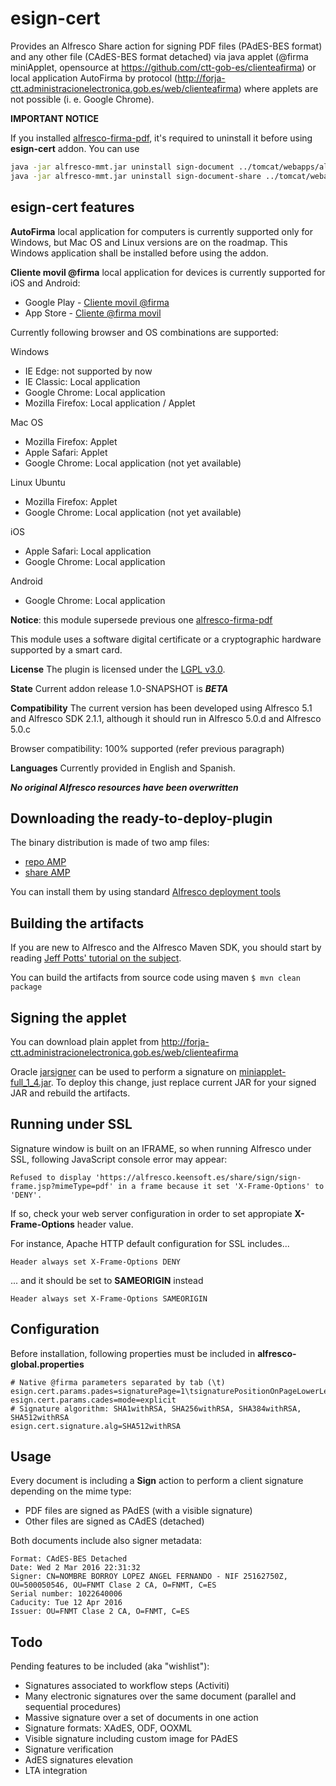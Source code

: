 esign-cert
==================
Provides an Alfresco Share action for signing PDF files (PAdES-BES format) and any other file (CAdES-BES format detached) via java applet (@firma miniApplet, opensource at https://github.com/ctt-gob-es/clienteafirma) or local application AutoFirma by protocol (http://forja-ctt.administracionelectronica.gob.es/web/clienteafirma) where applets are not possible (i. e. Google Chrome).

**IMPORTANT NOTICE**

If you installed [alfresco-firma-pdf](https://github.com/keensoft/alfresco-firma-pdf), it's required to uninstall it before using **esign-cert** addon. You can use 

```bash
java -jar alfresco-mmt.jar uninstall sign-document ../tomcat/webapps/alfresco.war
java -jar alfresco-mmt.jar uninstall sign-document-share ../tomcat/webapps/share.war
```

## esign-cert features

**AutoFirma** local application for computers is currently supported only for Windows, but Mac OS and Linux versions are on the roadmap. This Windows application shall be installed before using the addon.

**Cliente movil @firma** local application for devices is currently supported for iOS and Android:
* Google Play - [Cliente movil @firma](https://play.google.com/store/apps/details?id=es.gob.afirma)
* App Store - [Cliente @firma movil](https://itunes.apple.com/us/app/cliente-firma-movil/id627410001?mt=8) 

Currently following browser and OS combinations are supported:

Windows
* IE Edge: not supported by now
* IE Classic: Local application
* Google Chrome: Local application
* Mozilla Firefox: Local application / Applet

Mac OS 
* Mozilla Firefox: Applet
* Apple Safari: Applet
* Google Chrome: Local application (not yet available)

Linux Ubuntu
* Mozilla Firefox: Applet
* Google Chrome: Local application (not yet available)

iOS
* Apple Safari: Local application
* Google Chrome: Local application

Android
* Google Chrome: Local application

**Notice**: this module supersede previous one [alfresco-firma-pdf](https://github.com/keensoft/alfresco-firma-pdf)

This module uses a software digital certificate or a cryptographic hardware supported by a smart card.

**License**
The plugin is licensed under the [LGPL v3.0](http://www.gnu.org/licenses/lgpl-3.0.html). 

**State**
Current addon release 1.0-SNAPSHOT is ***BETA***

**Compatibility**
The current version has been developed using Alfresco 5.1 and Alfresco SDK 2.1.1, although it should run in Alfresco 5.0.d and Alfresco 5.0.c

Browser compatibility: 100% supported (refer previous paragraph)

**Languages**
Currently provided in English and Spanish.

***No original Alfresco resources have been overwritten***

Downloading the ready-to-deploy-plugin
--------------------------------------
The binary distribution is made of two amp files:

* [repo AMP](https://github.com/keensoft/alfresco-esign-cert/releases/download/1.0-SNAPSHOT/esign-cert-repo.amp)
* [share AMP](https://github.com/keensoft/alfresco-esign-cert/releases/download/1.0-SNAPSHOT/esign-cert-share.amp)

You can install them by using standard [Alfresco deployment tools](http://docs.alfresco.com/community/tasks/dev-extensions-tutorials-simple-module-install-amp.html)

Building the artifacts
----------------------
If you are new to Alfresco and the Alfresco Maven SDK, you should start by reading [Jeff Potts' tutorial on the subject](http://ecmarchitect.com/alfresco-developer-series-tutorials/maven-sdk/tutorial/tutorial.html).

You can build the artifacts from source code using maven
```$ mvn clean package```

Signing the applet
------------------
You can download plain applet from http://forja-ctt.administracionelectronica.gob.es/web/clienteafirma

Oracle [jarsigner](http://docs.oracle.com/javase/7/docs/technotes/tools/windows/jarsigner.html) can be used to perform a signature on [miniapplet-full_1_4.jar](https://github.com/keensoft/alfresco-esign-cert/raw/master/esign-cert-share/src/main/amp/web/sign/miniapplet-full_1_4.jar). To deploy this change, just replace current JAR for your signed JAR and rebuild the artifacts.

Running under SSL
-----------------
Signature window is built on an IFRAME, so when running Alfresco under SSL, following JavaScript console error may appear:

```Refused to display 'https://alfresco.keensoft.es/share/sign/sign-frame.jsp?mimeType=pdf' in a frame because it set 'X-Frame-Options' to 'DENY'.```

If so, check your web server configuration in order to set appropiate **X-Frame-Options** header value.

For instance, Apache HTTP default configuration for SSL includes...

```Header always set X-Frame-Options DENY```

... and it should be set to **SAMEORIGIN** instead

```Header always set X-Frame-Options SAMEORIGIN```

Configuration
----------------------
Before installation, following properties must be included in **alfresco-global.properties**

```
# Native @firma parameters separated by tab (\t)
esign.cert.params.pades=signaturePage=1\tsignaturePositionOnPageLowerLeftX=120\tsignaturePositionOnPageLowerLeftY=50\tsignaturePositionOnPageUpperRightX=220\tsignaturePositionOnPageUpperRightY=150\t
esign.cert.params.cades=mode=explicit
# Signature algorithm: SHA1withRSA, SHA256withRSA, SHA384withRSA, SHA512withRSA
esign.cert.signature.alg=SHA512withRSA

```
Usage
----------------------
Every document is including a **Sign** action to perform a client signature depending on the mime type:
* PDF files are signed as PAdES (with a visible signature)
* Other files are signed as CAdES (detached)

Both documents include also signer metadata:
```
Format: CAdES-BES Detached
Date: Wed 2 Mar 2016 22:31:32
Signer: CN=NOMBRE BORROY LOPEZ ANGEL FERNANDO - NIF 25162750Z, OU=500050546, OU=FNMT Clase 2 CA, O=FNMT, C=ES
Serial number: 1022640006
Caducity: Tue 12 Apr 2016
Issuer: OU=FNMT Clase 2 CA, O=FNMT, C=ES
```

Todo
----------------------
Pending features to be included (aka "wishlist"):
* Signatures associated to workflow steps (Activiti)
* Many electronic signatures over the same document (parallel and sequential procedures)
* Massive signature over a set of documents in one action
* Signature formats: XAdES, ODF, OOXML
* Visible signature including custom image for PAdES
* Signature verification
* AdES signatures elevation
* LTA integration